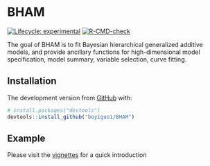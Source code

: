 
<!-- README.md is generated from README.Rmd. Please edit that file -->

# BHAM

<!-- badges: start -->

[![Lifecycle:
experimental](https://img.shields.io/badge/lifecycle-experimental-orange.svg)](https://lifecycle.r-lib.org/articles/stages.html#experimental)
[![R-CMD-check](https://github.com/boyiguo1/BHAM/workflows/R-CMD-check/badge.svg)](https://github.com/boyiguo1/BHAM/actions)

<!-- badges: end -->

The goal of BHAM is to fit Bayesian hierarchical generalized additive
models, and provide ancillary functions for high-dimensional model
specification, model summary, variable selection, curve fitting.

## Installation

<!-- You can install the released version of BHAM from [CRAN](https://CRAN.R-project.org) with: -->
<!-- ``` r -->
<!-- install.packages("BHAM") -->
<!-- ``` -->
<!-- And  -->

The development version from [GitHub](https://github.com/) with:

``` r
# install.packages("devtools")
devtools::install_github("boyiguo1/BHAM")
```

## Example

Please visit the
[vignettes](https://boyiguo1.github.io/BHAM/articles/introduction.html)
for a quick introduction
